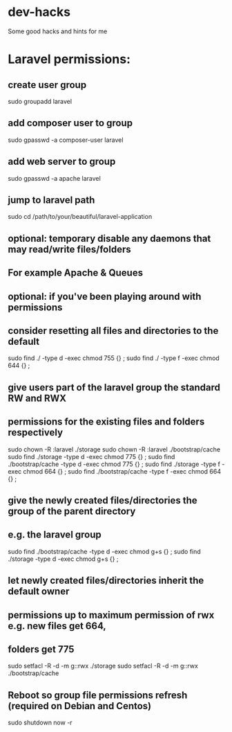 # dev-hacks
Some good hacks and hints for me

# Laravel permissions:

## create user group
sudo groupadd laravel

## add composer user to group
sudo gpasswd -a composer-user laravel

## add web server to group
sudo gpasswd -a apache laravel

## jump to laravel path
sudo cd /path/to/your/beautiful/laravel-application

## optional: temporary disable any daemons that may read/write files/folders
## For example Apache & Queues

## optional: if you've been playing around with permissions
## consider resetting all files and directories to the default
sudo find ./ -type d -exec chmod 755 {} \;
sudo find ./ -type f -exec chmod 644 {} \;

## give users part of the laravel group the standard RW and RWX
## permissions for the existing files and folders respectively
sudo chown -R :laravel ./storage
sudo chown -R :laravel ./bootstrap/cache
sudo find ./storage -type d -exec chmod 775 {} \;
sudo find ./bootstrap/cache -type d -exec chmod 775 {} \;
sudo find ./storage -type f -exec chmod 664 {} \;
sudo find ./bootstrap/cache -type f -exec chmod 664 {} \;


## give the newly created files/directories the group of the parent directory 
## e.g. the laravel group
sudo find ./bootstrap/cache -type d -exec chmod g+s {} \;
sudo find ./storage -type d -exec chmod g+s {} \;

## let newly created files/directories inherit the default owner 
## permissions up to maximum permission of rwx e.g. new files get 664, 
## folders get 775
sudo setfacl -R -d -m g::rwx ./storage
sudo setfacl -R -d -m g::rwx ./bootstrap/cache

## Reboot so group file permissions refresh (required on Debian and Centos)
sudo shutdown now -r
